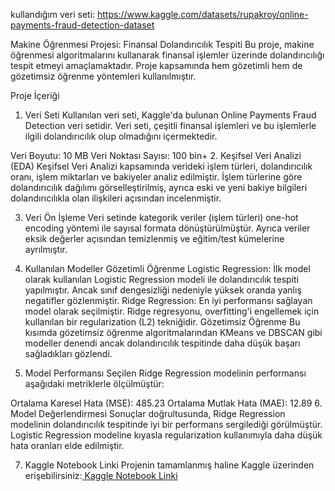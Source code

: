 kullandığım veri seti: https://www.kaggle.com/datasets/rupakroy/online-payments-fraud-detection-dataset

Makine Öğrenmesi Projesi: Finansal Dolandırıcılık Tespiti
Bu proje, makine öğrenmesi algoritmalarını kullanarak finansal işlemler üzerinde dolandırıcılığı tespit etmeyi amaçlamaktadır. Proje kapsamında hem gözetimli hem de gözetimsiz öğrenme yöntemleri kullanılmıştır.

Proje İçeriği
1. Veri Seti
Kullanılan veri seti, Kaggle'da bulunan Online Payments Fraud Detection veri setidir. Veri seti, çeşitli finansal işlemleri ve bu işlemlerle ilgili dolandırıcılık olup olmadığını içermektedir.

Veri Boyutu: 10 MB
Veri Noktası Sayısı: 100 bin+
2. Keşifsel Veri Analizi (EDA)
Keşifsel Veri Analizi kapsamında verideki işlem türleri, dolandırıcılık oranı, işlem miktarları ve bakiyeler analiz edilmiştir. İşlem türlerine göre dolandırıcılık dağılımı görselleştirilmiş, ayrıca eski ve yeni bakiye bilgileri dolandırıcılıkla olan ilişkileri açısından incelenmiştir.

3. Veri Ön İşleme
Veri setinde kategorik veriler (işlem türleri) one-hot encoding yöntemi ile sayısal formata dönüştürülmüştür. Ayrıca veriler eksik değerler açısından temizlenmiş ve eğitim/test kümelerine ayrılmıştır.

4. Kullanılan Modeller
Gözetimli Öğrenme
Logistic Regression: İlk model olarak kullanılan Logistic Regression modeli ile dolandırıcılık tespiti yapılmıştır. Ancak sınıf dengesizliği nedeniyle yüksek oranda yanlış negatifler gözlenmiştir.
Ridge Regression: En iyi performansı sağlayan model olarak seçilmiştir. Ridge regresyonu, overfitting'i engellemek için kullanılan bir regularization (L2) tekniğidir.
Gözetimsiz Öğrenme
Bu kısımda gözetimsiz öğrenme algoritmalarından KMeans ve DBSCAN gibi modeller denendi ancak dolandırıcılık tespitinde daha düşük başarı sağladıkları gözlendi.

5. Model Performansı
Seçilen Ridge Regression modelinin performansı aşağıdaki metriklerle ölçülmüştür:

Ortalama Karesel Hata (MSE): 485.23
Ortalama Mutlak Hata (MAE): 12.89
6. Model Değerlendirmesi
Sonuçlar doğrultusunda, Ridge Regression modelinin dolandırıcılık tespitinde iyi bir performans sergilediği görülmüştür. Logistic Regression modeline kıyasla regularization kullanımıyla daha düşük hata oranları elde edilmiştir.

7. Kaggle Notebook Linki
Projenin tamamlanmış haline Kaggle üzerinden erişebilirsiniz:<a href="https://www.kaggle.com/code/murateker/notebookae64119a85"> Kaggle Notebook Linki </a>
